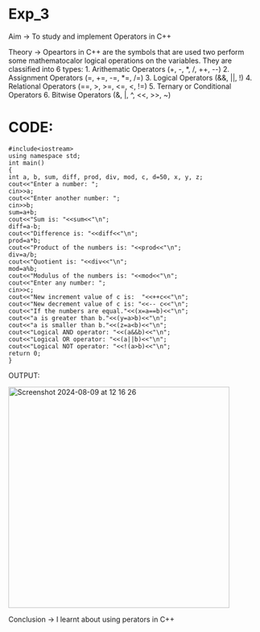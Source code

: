 # Exp_3
Aim -> To study and implement Operators in C++

Theory -> Opeartors in C++ are the symbols that are used two perform some mathematocalor logical operations on the variables. They are classified into 6 types: 1. Arithematic Operators (+, -, *, /, ++, --) 2. Assignment Operators (=, +=, -=, *=, /=) 3. Logical Operators (&&, ||, !) 4. Relational Operators (==, >, >=, <=, <, !=) 5. Ternary or Conditional Operators 6. Bitwise Operators (&, |, ^, <<, >>, ~) 

# CODE:
```
#include<iostream> 
using namespace std; 
int main()  
{ 
int a, b, sum, diff, prod, div, mod, c, d=50, x, y, z; 
cout<<"Enter a number: ";                               
cin>>a; 
cout<<"Enter another number: ";                         
cin>>b; 
sum=a+b;   
cout<<"Sum is: "<<sum<<"\n";                           
diff=a-b;   
cout<<"Difference is: "<<diff<<"\n";                    
prod=a*b;   
cout<<"Product of the numbers is: "<<prod<<"\n";     
div=a/b;   
cout<<"Quotient is: "<<div<<"\n";                      
mod=a%b;  
cout<<"Modulus of the numbers is: "<<mod<<"\n";         
cout<<"Enter any number: ";                             
cin>>c; 
cout<<"New increment value of c is:  "<<++c<<"\n";     
cout<<"New decrement value of c is: "<<-- c<<"\n";      
cout<<"If the numbers are equal."<<(x=a==b)<<"\n";      
cout<<"a is greater than b."<<(y=a>b)<<"\n";            
cout<<"a is smaller than b."<<(z=a<b)<<"\n";           
cout<<"Logical AND operator: "<<(a&&b)<<"\n";          
cout<<"Logical OR operator: "<<(a||b)<<"\n";            
cout<<"Logical NOT operator: "<<!(a>b)<<"\n";          
return 0; 
}
```
OUTPUT:

<img width="439" alt="Screenshot 2024-08-09 at 12 16 26" src="https://github.com/user-attachments/assets/3aa8c4cb-d3aa-4a9f-abda-8dfd19bac1f9">

Conclusion -> I learnt about using perators in C++
